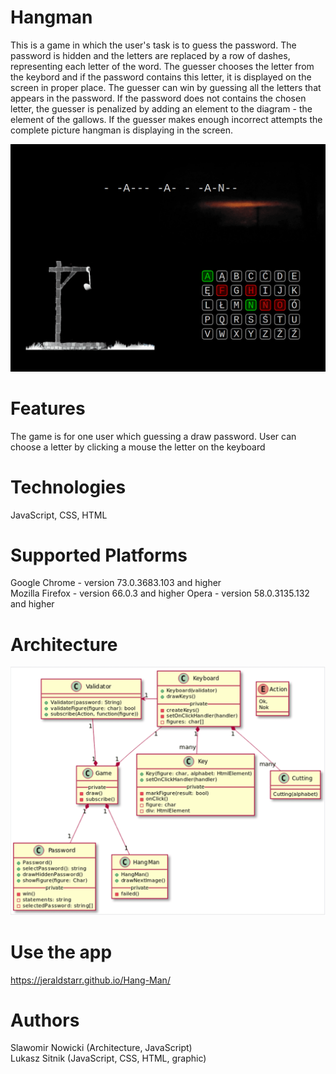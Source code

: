 # Hangman
This is a game in which the user's task is to guess the password. The password is hidden and the letters are replaced by a row of dashes, representing each letter of the word. The guesser chooses the letter from the keybord and if the password contains this letter, it is displayed on the screen in proper place. The guesser can win by guessing all the letters that appears in the password. If the password does not contains the chosen letter, the guesser is penalized by adding an element to the diagram - the element of the gallows. If the guesser makes enough incorrect attempts the complete picture hangman is displaying in the screen.

![Application's logo](doc/docImg/hangman.png)

# Features
The game is for one user which guessing a draw password. User can choose a letter by clicking a mouse the letter on the keyboard

# Technologies
JavaScript, CSS, HTML

# Supported Platforms
Google Chrome - version 73.0.3683.103 and higher  
Mozilla Firefox - version 66.0.3 and higher
Opera - version 58.0.3135.132 and higher

# Architecture
![Application's logo](doc/docImg/class_diagram.png)

# Use the app
https://jeraldstarr.github.io/Hang-Man/

# Authors  
Slawomir Nowicki (Architecture, JavaScript)  
Lukasz Sitnik (JavaScript, CSS, HTML, graphic)
